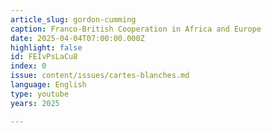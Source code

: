 ```yaml
---
article_slug: gordon-cumming
caption: Franco-British Cooperation in Africa and Europe
date: 2025-04-04T07:00:00.000Z
highlight: false
id: FEIvPsLaCu8
index: 0
issue: content/issues/cartes-blanches.md
language: English
type: youtube
years: 2025

---
```

